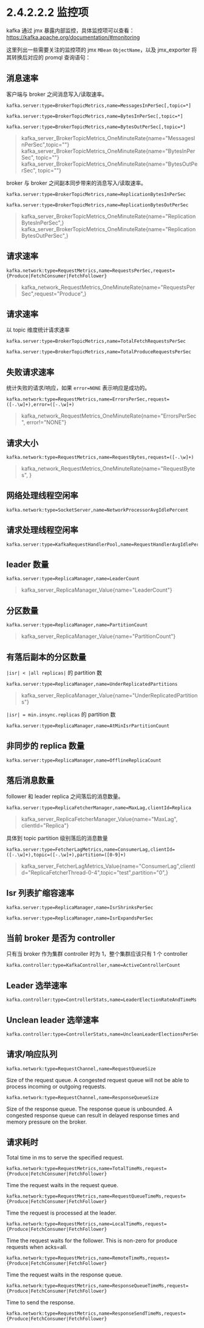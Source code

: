 # 2.4.2.2.2 监控项

kafka 通过 jmx 暴露内部监控，具体监控项可以查看：https://kafka.apache.org/documentation/#monitoring

这里列出一些需要关注的监控项的 jmx `MBean` `ObjectName`，以及 jmx_exporter 将其转换后对应的 promql 查询语句：

## 消息速率

客户端与 broker 之间消息写入/读取速率。

    kafka.server:type=BrokerTopicMetrics,name=MessagesInPerSec[,topic=*]

    kafka.server:type=BrokerTopicMetrics,name=BytesInPerSec[,topic=*]

    kafka.server:type=BrokerTopicMetrics,name=BytesOutPerSec[,topic=*]

> kafka_server_BrokerTopicMetrics_OneMinuteRate{name="MessagesInPerSec",topic=""} 
> kafka_server_BrokerTopicMetrics_OneMinuteRate{name="BytesInPerSec", topic=""}
> kafka_server_BrokerTopicMetrics_OneMinuteRate{name="BytesOutPerSec", topic=""}

broker 与 broker 之间副本同步带来的消息写入/读取速率。

    kafka.server:type=BrokerTopicMetrics,name=ReplicationBytesInPerSec

    kafka.server:type=BrokerTopicMetrics,name=ReplicationBytesOutPerSec

> kafka_server_BrokerTopicMetrics_OneMinuteRate{name="ReplicationBytesInPerSec",}
> kafka_server_BrokerTopicMetrics_OneMinuteRate{name="ReplicationBytesOutPerSec",}

## 请求速率

    kafka.network:type=RequestMetrics,name=RequestsPerSec,request={Produce|FetchConsumer|FetchFollower}

> kafka_network_RequestMetrics_OneMinuteRate{name="RequestsPerSec",request="Produce",}

## 请求速率

以 topic 维度统计请求速率

    kafka.server:type=BrokerTopicMetrics,name=TotalFetchRequestsPerSec

    kafka.server:type=BrokerTopicMetrics,name=TotalProduceRequestsPerSec

## 失败请求速率

统计失败的请求/响应，如果 `error=NONE` 表示响应是成功的。

    kafka.network:type=RequestMetrics,name=ErrorsPerSec,request=([-.\w]+),error=([-.\w]+)

> kafka_network_RequestMetrics_OneMinuteRate{name="ErrorsPerSec", error!="NONE"}

## 请求大小

    kafka.network:type=RequestMetrics,name=RequestBytes,request=([-.\w]+)

> kafka_network_RequestMetrics_OneMinuteRate{name="RequestBytes", }

## 网络处理线程空闲率

    kafka.network:type=SocketServer,name=NetworkProcessorAvgIdlePercent

## 请求处理线程空闲率

    kafka.server:type=KafkaRequestHandlerPool,name=RequestHandlerAvgIdlePercent

## leader 数量

    kafka.server:type=ReplicaManager,name=LeaderCount

> kafka_server_ReplicaManager_Value{name="LeaderCount"}

## 分区数量

    kafka.server:type=ReplicaManager,name=PartitionCount

> kafka_server_ReplicaManager_Value{name="PartitionCount"}

## 有落后副本的分区数量

`|isr| < |all replicas|` 的 partition 数

    kafka.server:type=ReplicaManager,name=UnderReplicatedPartitions

> kafka_server_ReplicaManager_Value{name="UnderReplicatedPartitions"}

`|isr| = min.insync.replicas` 的 partition 数

    kafka.server:type=ReplicaManager,name=AtMinIsrPartitionCount

## 非同步的 replica 数量

    kafka.server:type=ReplicaManager,name=OfflineReplicaCount

## 落后消息数量

follower 和 leader replica 之间落后的消息数量。

    kafka.server:type=ReplicaFetcherManager,name=MaxLag,clientId=Replica

> kafka_server_ReplicaFetcherManager_Value{name="MaxLag", clientId="Replica"}

具体到 topic partition 级别落后的消息数量

    kafka.server:type=FetcherLagMetrics,name=ConsumerLag,clientId=([-.\w]+),topic=([-.\w]+),partition=([0-9]+)

> kafka_server_FetcherLagMetrics_Value{name="ConsumerLag",clientId="ReplicaFetcherThread-0-4",topic="test",partition="0",}

## Isr 列表扩缩容速率

    kafka.server:type=ReplicaManager,name=IsrShrinksPerSec

    kafka.server:type=ReplicaManager,name=IsrExpandsPerSec

## 当前 broker 是否为 controller

只有当 broker 作为集群 controller 时为 1，整个集群应该只有 1 个 controller

    kafka.controller:type=KafkaController,name=ActiveControllerCount

## Leader 选举速率

    kafka.controller:type=ControllerStats,name=LeaderElectionRateAndTimeMs

## Unclean leader 选举速率

    kafka.controller:type=ControllerStats,name=UncleanLeaderElectionsPerSec

## 请求/响应队列

    kafka.network:type=RequestChannel,name=RequestQueueSize

Size of the request queue. A congested request queue will not be able to process incoming or outgoing requests.

    kafka.network:type=RequestChannel,name=ResponseQueueSize

Size of the response queue. The response queue is unbounded. A congested response queue can result in delayed response times and memory pressure on the broker.

## 请求耗时

Total time in ms to serve the specified request.

    kafka.network:type=RequestMetrics,name=TotalTimeMs,request={Produce|FetchConsumer|FetchFollower}

Time the request waits in the request queue.

    kafka.network:type=RequestMetrics,name=RequestQueueTimeMs,request={Produce|FetchConsumer|FetchFollower}

Time the request is processed at the leader.

    kafka.network:type=RequestMetrics,name=LocalTimeMs,request={Produce|FetchConsumer|FetchFollower}

Time the request waits for the follower. This is non-zero for produce requests when acks=all.

    kafka.network:type=RequestMetrics,name=RemoteTimeMs,request={Produce|FetchConsumer|FetchFollower}

Time the request waits in the response queue.

    kafka.network:type=RequestMetrics,name=ResponseQueueTimeMs,request={Produce|FetchConsumer|FetchFollower}

Time to send the response.

    kafka.network:type=RequestMetrics,name=ResponseSendTimeMs,request={Produce|FetchConsumer|FetchFollower}
